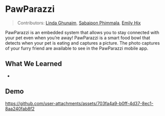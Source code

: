 # PawParazzi
> Contributors: [Linda Ghunaim](https://github.com/lindgh), [Sabaipon Phimmala](https://github.com/bphimmala), [Emily Hix](https://github.com/emilyhix)

PawParazzi is an embedded system that allows you to stay connected with your pet even when you’re away! PawParazzi is a smart food bowl that detects when your pet is eating and captures a picture. The photo captures of your furry friend are available to see in the PawParazzi mobile app.

 ## What We Learned
-
  
 ## Demo
https://github.com/user-attachments/assets/703fa4a9-b0ff-4d37-8ec1-8aa240fab8f2
